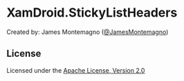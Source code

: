 XamDroid.StickyListHeaders
================

Created by:
James Montemagno ([@JamesMontemagno](http://www.twitter.com/jamesmontemagno))

## License
Licensed under the [Apache License, Version 2.0](http://www.apache.org/licenses/LICENSE-2.0.html)
